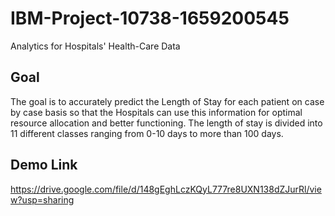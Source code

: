 # IBM-Project-10738-1659200545
Analytics for Hospitals' Health-Care Data


## Goal 

The goal is to accurately predict the Length of Stay for each patient on case by case basis so that the Hospitals can use this information for optimal resource allocation and better functioning. The length of stay is divided into 11 different classes ranging from 0-10 days to more than 100 days.

## Demo Link

https://drive.google.com/file/d/148gEghLczKQyL777re8UXN138dZJurRl/view?usp=sharing
